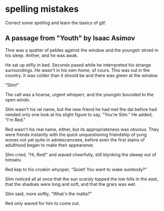 # spelling mistakes

Correct some spelling and learn the basics of git!

## A passage from "Youth" by Isaac Asimov

Thre was a spatter of pebles against the window and the youngstr
strred in his sleep. Anther, and he was awak.

He sat up stifly in bed. Seconds pased while he interrpreted his
strange surroundings. He wasn't in his own home, of cours. This was out
in the country. It was colder than it shoold be and there was green at
the window.

"Slim!"

The call was a hoarse, urgent whisperr, and the youngstr bounded to the
open windo.

Slim wasn't his rel name, but the new friend he had met the dai before
had needed only one look at his slight figure to say, "You're Slim." He
added, "I'm Red."

Red wasn't his real name, either, but its appropriateness was obvious.
They were frends instantly with the quick unquestioning friendship of
yung wones not yet quite in adolescenceee, before even the first stains of
adulthood began to make their appearanse.

Slim cried, "Hi, Red!" and waved cheerfully, still blynking the sleeep
out of himselv.

Red kep to his croakin whysper, "Quiet! You want to wake sumbody?"

Slim noticed all at once that the sun scarsly topped the low hills in
the east, that the shadoes were long and soft, and that the grars was
wet.

Slim said, more softly, "What's the matta?"

Red only waved for him to come out.
